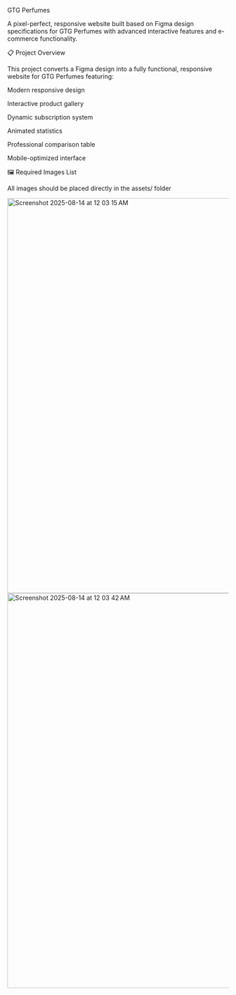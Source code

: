 GTG Perfumes


A pixel-perfect, responsive website built based on Figma design specifications for GTG Perfumes with advanced interactive features and e-commerce functionality.


📋 Project Overview


This project converts a Figma design into a fully functional, responsive website for GTG Perfumes featuring:

Modern responsive design


Interactive product gallery


Dynamic subscription system


Animated statistics

Professional comparison table

Mobile-optimized interface

       
🖼️ Required Images List

All images should be placed directly in the assets/ folder

<img width="1440" height="900" alt="Screenshot 2025-08-14 at 12 03 15 AM" src="https://github.com/user-attachments/assets/3d26f132-4867-48c0-ad5d-9769d434059a" />

<img width="1440" height="900" alt="Screenshot 2025-08-14 at 12 03 42 AM" src="https://github.com/user-attachments/assets/0db5de2d-1320-40f0-9553-89876f5ff1d5" />

